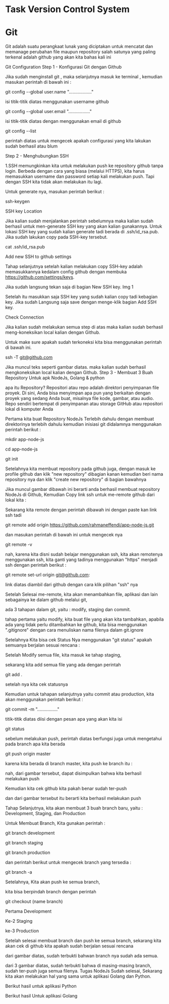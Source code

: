 # Task Version Control System
# Git

Git adalah suatu perangkaat lunak yang diciptakan untuk mencatat dan memanage perubahan file maupun repository salah satunya yang paling terkenal adalah github yang akan kita bahas kali ini

Git Configuration
Step 1 - Konfigurasi Git dengan Github

Jika sudah menginstall git , maka selanjutnya masuk ke terminal , kemudian masukan perintah di bawah ini :

git config --global user.name ".................."

isi titik-titik diatas menggunakan username github

git config --global user.email "................."

isi titik-titik diatas dengan menggunakan email di github

git config --list

perintah diatas untuk mengecek apakah configurasi yang kita lakukan sudah berhasil atau blum

Step 2 - Menghubungkan SSH

1.SSH memungkinkan kita untuk melakukan push ke repository github tanpa login. Berbeda dengan cara yang biasa (melalui HTTPS), kita harus memasukkan username dan password setiap kali melakukan push. Tapi dengan SSH kita tidak akan melakukan itu lagi.

Untuk generate nya, masukan perintah berikut :

ssh-keygen

SSH key Location

Jika kalian sudah menjalankan perintah sebelumnya maka kalian sudah berhasil untuk men-generate SSH key yang akan kalian gunakannya. Untuk lokasi SSH key yang sudah kalian generate tadi berada di .ssh/id_rsa.pub. Jika sudah lakukan copy pada SSH-key tersebut.

cat .ssh/id_rsa.pub

Add new SSH to github settings

Tahap selanjutnya setelah kalian melakukan copy SSH-key adalah memasukkannya kedalam config github dengan membuka https://github.com/settings/keys.

Jika sudah langsung tekan saja di bagian New SSH key. Img 1

Setelah itu masukkan saja SSH key yang sudah kalian copy tadi kebagian key. Jika sudah Langsung saja save dengan menge-klik bagian Add SSH key.

Check Connection

Jika kalian sudah melakukan semua step di atas maka kalian sudah berhasil meng-koneksikan local kalian dengan Github.

Untuk make sure apakah sudah terkoneksi kita bisa menggunakan perintah di bawah ini.

ssh -T git@github.com


Jika muncul teks seperti gambar diatas. maka kalian sudah berhasil mengkoneksikan local kalian dengan Github.
Step 3 - Membuat 3 Buah Repository Untuk apk NodeJs, Golang & python

apa itu Repository? Repositori atau repo adalah direktori penyimpanan file proyek. Di sini, Anda bisa menyimpan apa pun yang berkaitan dengan proyek yang sedang Anda buat, misalnya file kode, gambar, atau audio. Repo sendiri bertempat di penyimpanan atau storage GitHub atau repositori lokal di komputer Anda

Pertama kita buat Repository NodeJs Terlebih dahulu dengan membuat direktorinya terlebih dahulu kemudian inisiasi git didalamnya menggunakan perintah berikut :

mkdir app-node-js

cd app-node-js

git init


Setelahnya kita membuat repository pada github juga, dengan masuk ke profile github dan klik "new repository" dibagian kanan kemudian beri nama repository nya dan klik "create new repository" di bagian bawahnya



Jika muncul gambar dibawah ini berarti anda berhasil membuat repository NodeJs di Github, Kemudian Copy link ssh untuk me-remote github dari lokal kita :



 Sekarang kita remote dengan perintah dibawah ini dengan paste kan link ssh tadi

git remote add origin https://github.com/rahmaneffendi/app-node-js.git

dan masukan perintah di bawah ini untuk mengecek nya

git remote -v

nah, karena kita disni sudah belajar menggunakan ssh, kita akan remotenya menggunakan ssh, kita ganti yang tadinya menggunakan "https" menjadi ssh dengan perintah berikut :

git remote set-url origin git@github.com:

link diatas diambil dari github dengan cara klik pilihan "ssh" nya

Setelah Selesai me-remote, kita akan menambahkan file, aplikasi dan lain sebagainya ke dalam github melalui git,

ada 3 tahapan dalam git, yaitu : modify, staging dan commit.

tahap pertama yaitu modify, kita buat file yang akan kita tambahkan, apabila ada yang tidak perlu ditambahkan ke github, kita bisa menggunakan ".gitignore" dengan cara menuliskan nama filenya dalam git.ignore


Setelahnya Kita bisa cek Status Nya menggunakan "git status" apakah semuanya berjalan sesuai rencana :

Setelah Modify semua file, kita masuk ke tahap staging,

sekarang kita add semua file yang ada dengan perintah

git add .

setelah nya kita cek statusnya

Kemudian untuk tahapan selanjutnya yaitu commit atau production, kita akan menggunakan perintah berikut :

git commit -m "................"

titik-titik diatas diisi dengan pesan apa yang akan kita isi

git status

sebelum melakukan push, perintah diatas berfungsi juga untuk mengetahui pada branch apa kita berada

git push origin master

karena kita berada di branch master, kita push ke branch itu :

nah, dari gambar tersebut, dapat disimpulkan bahwa kita berhasil melakukan push

Kemudian kita cek github kita pakah benar sudah ter-push

dan dari gambar tersebut itu berarti kita berhasil melakukan push

Tahap Selanjutnya, kita akan membuat 3 buah branch baru, yaitu : Development, Staging, dan Production

Untuk Membuat Branch, Kita gunakan perintah :

git branch development

git branch staging

git branch production

dan perintah berikut untuk mengecek branch yang tersedia :

git branch -a

Setelahnya, Kita akan push ke semua branch,

kita bisa berpindah branch dengan perintah

git checkout (name branch)

Pertama Development


Ke-2 Staging

ke-3 Production

 Setelah selesai membuat branch dan push ke semua branch, sekarang kita akan cek di github kita apakah sudah berjalan sesuai rencana

dari gambar diatas, sudah terbukti bahwan branch nya sudah ada semua.


dari 3 gambar diatas, sudah terbukti bahwa di masing-masing branch, sudah ter-push juga semua filenya.
Tugas NodeJs Sudah selesai, Sekarang kita akan melakukan hal yang sama untuk aplikasi Golang dan Python.

Berikut hasil untuk aplikasi Python

Berikut hasil Untuk aplikasi Golang
